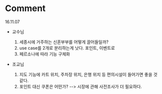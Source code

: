 # Comment

16.11.07
- 교수님
  1. 세종시에 거주하는 신혼부부를 어떻게 끌어들일까?
  2. use case를 2개로 분리하는게 낫다. 포인트, 이벤트로
  3. 페르소나에 따라 기능 구체화
  
- 조교님
  1. 지도 기능에 카트 위치, 주차장 위치, 은행 위치 등 편의시설이 들어가면 좋을 것 같다.
  2. 포인트 대신 쿠폰은 어떤가? --> 시장에 관해 사전조사가 더 필요하다.
